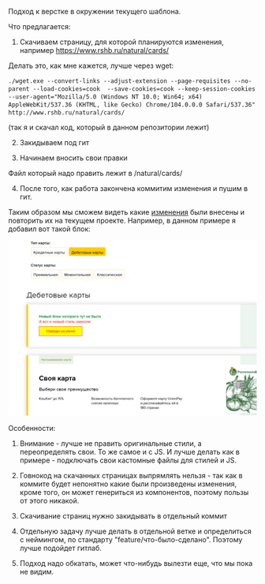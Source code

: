 Подход к верстке в окружении текущего шаблона.

Что предлагается: 

1. Скачиваем страницу, для которой планируются изменения, например https://www.rshb.ru/natural/cards/

Делать это, как мне кажется, лучше через wget:

```
./wget.exe --convert-links --adjust-extension --page-requisites --no-parent --load-cookies=cook  --save-cookies=cook --keep-session-cookies --user-agent="Mozilla/5.0 (Windows NT 10.0; Win64; x64) AppleWebKit/537.36 (KHTML, like Gecko) Chrome/104.0.0.0 Safari/537.36" http://www.rshb.ru/natural/cards/
```

(так я и скачал код, который в данном репозитории лежит)

2. Закидываем под гит

3. Начинаем вносить свои правки

Файл который надо править лежит в /natural/cards/

4. После того, как работа закончена коммитим изменения и пушим в гит.

Таким образом мы сможем видеть какие [изменения](https://github.com/AndreyVorozhko/rshb-front-test/commits/master) были внесены и повторить их на текущем проекте. Например, в данном примере я добавил вот такой блок:

![screenshot](Screenshot_35.png)

Особенности:

1. Внимание - лучше не править оригинальные стили, а переопределять свои. То же самое и с JS. И лучше делать как в примере - подключать свои кастомные файлы для стилей и JS.

2. Говнокод на скачанных страницах выпрямлять нельзя - так как в коммите будет непонятно какие были произведены изменения, кроме того, он может генериться из компонентов, поэтому пользы от этого никакой.

3. Скачивание страниц нужно закидывать в отдельный коммит

4. Отдельную задачу лучше делать в отдельной ветке и определиться с неймингом, по стандарту "feature/что-было-сделано". Поэтому лучше подойдет гитлаб.

5. Подход надо обкатать, может что-нибудь вылезти еще, что мы пока не видим.
